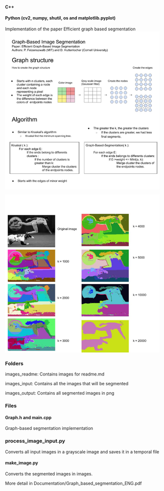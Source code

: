 #### C++
#### Python (cv2, numpy, shutil, os and matplotlib.pyplot)

Implementation of the paper Efficient graph based segmentation 
![](images_readme/Graph_based_segmentation_ENG_1.jpg)


![](images_readme/Graph_based_segmentation_ENG_2.jpg)




### Folders
images_readme: Contains images for readme.md 

images_input: Contains all the images that will be segmented 

images_output: Contains all segmented images in png 


### Files
#### Graph.h and main.cpp
Graph-based segmentation implementation

### process_image_input.py
Converts all input images in a grayscale image and saves it in a temporal file

#### make_image.py
Converts the segmented images in images.


More detail in Documentation/Graph_based_segmentation_ENG.pdf